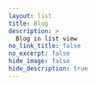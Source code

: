 ```yaml
---
layout: list
title: Blog
description: >
  Blog in list view
no_link_title: false
no_excerpt: false
hide_image: false
hide_description: true
---
```

